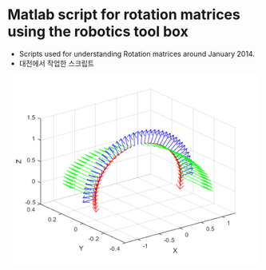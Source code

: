 # Matlab script for rotation matrices using the robotics tool box

* Scripts used for understanding Rotation matrices around January 2014.
* 대전에서 작업한 스크립트

<img src='dircostest_fig1.png' />